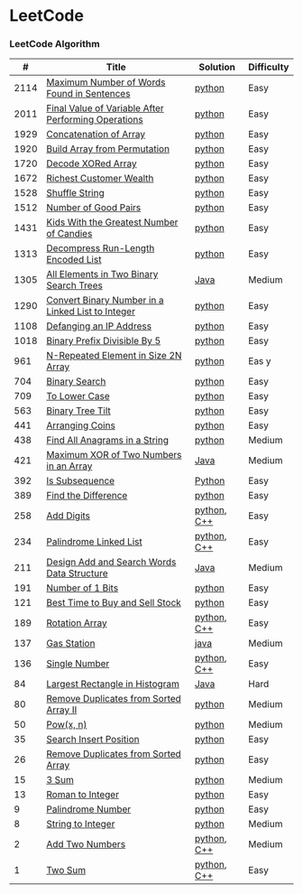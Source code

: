 LeetCode
========

### LeetCode Algorithm

| #     | Title                                                                                                                                     | Solution                                                                                                                                    | Difficulty |
|-------|-------------------------------------------------------------------------------------------------------------------------------------------|---------------------------------------------------------------------------------------------------------------------------------------------|------------|
| 2114  | [Maximum Number of Words Found in Sentences](https://leetcode.com/problems/maximum-number-of-words-found-in-sentences/)                   | [python](Algorithms/python/MaximumNumberofWordsFoundinSentences/MaximumNumberofWordsFoundinSentences.py)                                    | Easy       |
| 2011  | [Final Value of Variable After Performing Operations](https://leetcode.com/problems/final-value-of-variable-after-performing-operations/) | [python](Algorithms/python/FinalValueOfVariableAfterPerformingOperations/FinalValueofVariableAfterPerformingOperations.py)                  | Easy       |
| 1929  | [Concatenation of Array](https://leetcode.com/problems/concatenation-of-array/)                                                           | [python](Algorithms/python/ConcatenationOfArray/ConcatenationOfArray.py)                                                                    | Easy       |
| 1920  | [Build Array from Permutation](https://leetcode.com/problems/build-array-from-permutation/)                                               | [python](Algorithms/python/BuildArrayfromPermutation/BuildArrayfromPermutation.py)                                                          | Easy       |
| 1720  | [Decode XORed Array](https://leetcode.com/problems/decode-xor-ed-array/)                                                                  | [python](Algorithms/python/DecodeXORedArray/DecodeXORedArray.py)                                                                            | Easy       |
| 1672  | [Richest Customer Wealth](https://leetcode.com/problems/richest-customer-wealth)                                                          | [python](Algorithms/python/RichestCustomerWealth/)                                                                                          | Easy       |
| 1528  | [Shuffle String](https://leetcode.com/problems/shuffle-string)                                                                            | [python](Algorithms/python/ShuffleString/ShuffleString.py)                                                                                  | Easy       |
| 1512  | [Number of Good Pairs](https://leetcode.com/problems/number-of-good-pairs)                                                                | [python](Algorithms/python/NumberOfGoodPairs/NumberOfGoodPairs.py)                                                                          | Easy       |
| 1431  | [Kids With the Greatest Number of Candies](https://leetcode.com/problems/kids-with-the-greatest-number-of-candies/)                       | [python](Algorithms/python/KidsWiththeGreatestNumberofCandies/KidsWiththeGreatestNumberofCandies.py)                                        | Easy       |
| 1313  | [Decompress Run-Length Encoded List](https://leetcode.com/problems/decompress-run-length-encoded-list/)                                   | [python](Algorithms/python/DecompressRun-LengthEncodedList/1313-Decompress-Run-Length-Encoded-List.py)                                      | Easy       |
| 1305  | [All Elements in Two Binary Search Trees](https://leetcode.com/problems/all-elements-in-two-binary-search-trees)                          | [Java](Algorithms/Java/AllElementsInTwoBinarySearchTrees/All_Elements_in_Two_Binary_Search_Trees.java)                                      | Medium     |
| 1290  | [Convert Binary Number in a Linked List to Integer](https://leetcode.com/problems/convert-binary-number-in-a-linked-list-to-integer/)     | [python](Algorithms/python/ConvertBinaryNumberinaLinkedListtoInteger/1290.ConvertBinaryNumberinaLinkedListtoInteger.py)                     | Easy       |
| 1108  | [Defanging an IP Address](https://leetcode.com/problems/defanging-an-ip-address)                                                          | [python](Algorithms/python/DefanginganIPAddress/DefangingAnIPAddress.py)                                                                    | Easy       |
| 1018  | [Binary Prefix Divisible By 5](https://leetcode.com/problems/binary-prefix-divisible-by-5/)                                               | [python](Algorithms/python/BinaryPrefixDivisibleBy5/BinaryPrefixDivisibleBy5.py)                                                            | Easy       |
| 961   | [N-Repeated Element in Size 2N Array](https://leetcode.com/problems/n-repeated-element-in-size-2n-array/)                                 | [python](Algorithms/python/N-RepeatedElementInSize2NArray/n-repeated-element-in-size-2N-array.py)                                           | Eas y      |
| 704   | [Binary Search](https://leetcode.com/problems/binary-search/)                                                                             | [python](Algorithms/python/BinarySearch/704-binary-search.py)                                                                               | Easy       |
| 709   | [To Lower Case](https://leetcode.com/problems/to-lower-case)                                                                              | [python](Algorithms/python/ToLowerCase/ToLowerCase.py)                                                                                      | Easy       |
| 563   | [Binary Tree Tilt](https://leetcode.com/problems/binary-tree-tilt)                                                                        | [python](Algorithms/python/BinaryTreeTilt/BinaryTreeTilt.py)                                                                                | Easy       |
| 441   | [Arranging Coins](https://leetcode.com/problems/arranging-coins/)                                                                         | [python](Algorithms/python/ArrangingCoins/441-arranging-coins.py)                                                                           | Easy       |
| 438   | [Find All Anagrams in a String](https://leetcode.com/problems/find-all-anagrams-in-a-string/)                                             | [python](Algorithms/python/FindAllAnagramsinaString/Find-All-Anagrams-in-a-String.py)                                                       | Medium     |
| 421   | [Maximum XOR of Two Numbers in an Array](https://leetcode.com/problems/maximum-xor-of-two-numbers-in-an-array/)                           | [Java](Algorithms/Java/MaximumXOROfTwoNumbersInAnArray/Maximum_XOR_of_Two_Numbers_in_an_Array.java)                                         | Medium     |
| 392   | [Is Subsequence](https://leetcode.com/problems/is-subsequence/)                                                                           | [Python](Algorithms/python/IsSubsequence/392-is-subsequence.py)                                                                             | Easy       |
| 389   | [Find the Difference](https://leetcode.com/problems/find-the-difference/)                                                                 | [python](Algorithms/python/FindTheDifference/389-find-the-difference.py)                                                                    | Easy       |
| 258   | [Add Digits](https://leetcode.com/problems/add-digits/)                                                                                   | [python](Algorithms/python/AddDigits/258-add-digits.py), [C++](Algorithms/C++/AddDigits/258-add-digits.cpp)                                 | Easy       |
| 234   | [Palindrome Linked List](https://leetcode.com/problems/palindrome-linked-list/)                                                           | [python](Algorithms/python/PalindromeLinkedList/PalindromeLinkedList.py), [C++](Algorithms/C++/PalidromeLinkedList/PalidromeLinkedList.cpp) | Easy       |
| 211   | [Design Add and Search Words Data Structure](https://leetcode.com/problems/design-add-and-search-words-data-structure/)                   | [Java](Algorithms/Java/DesignAddAndSearchWordsDataStructure/DesignAddAndSearchWordsDataStructure.java)                                      | Medium     |
| 191   | [Number of 1 Bits](https://leetcode.com/problems/number-of-1-bits/)                                                                       | [python](Algorithms/python/NumberOf1Bits/number-of-1-bits.py)                                                                               | Easy       |
| 121   | [Best Time to Buy and Sell Stock](https://leetcode.com/problems/best-time-to-buy-and-sell-stock/)                                         | [python](Algorithms/python/BestTimeToBuyAndSellStock/BestTimeToBuyAndSellStock.py)                                                          | Easy       |
| 189   | [Rotation Array](https://leetcode.com/problems/rotate-array/)                                                                             | [python](Algorithms/python/RotateArray/RotateArray.py), [C++](Algorithms/C++/RotateArray/RotateArray.cpp)                                   | Easy       |
| 137   | [Gas Station](https://leetcode.com/problems/gas-station/)                                                                                 | [java](Algorithms/Java/GasStation/Gas_Station.java)                                                                                         | Medium     |
| 136   | [Single Number](https://leetcode.com/problems/single-number/)                                                                             | [python](Algorithms/python/SingleNumber/136-single-number.py), [C++](Algorithms/C++/SingleNumber/SingleNumber.cpp)                          | Easy       |
| 84    | [Largest Rectangle in Histogram](https://leetcode.com/problems/largest-rectangle-in-histogram/)                                           | [Java](Algorithms/Java/LargestRectangleInHistogram/LargestRectangleInHistogram.java)                                                        | Hard       |
| 80    | [Remove Duplicates from Sorted Array II](https://leetcode.com/problems/remove-duplicates-from-sorted-array-ii/)                           | [python](Algorithms/python/RemoveDuplicatesfromSortedArrayII/80-Remove-Duplicates-from-Sorted-Array-II.py)                                  | Medium     |
| 50    | [Pow(x, n)](https://leetcode.com/problems/powx-n)                                                                                         | [python](Algorithms/python/Pow(x,n)/pow(x,n).py)                                                                                            | Medium     |
| 35    | [Search Insert Position](https://leetcode.com/problems/search-insert-position/)                                                           | [python](Algorithms/python/SearchInsertPosition/35-search-insert-position.py)                                                               | Easy       |
| 26    | [Remove Duplicates from Sorted Array](https://leetcode.com/problems/remove-duplicates-from-sorted-array/)                                 | [python](Algorithms/python/RemoveDuplicatesfromSortedArray/26-Remove-Duplicates-from-Sorted-Array.py)                                       | Easy       |
| 15    | [3 Sum](https://leetcode.com/problems/3sum/)                                                                                              | [python](Algorithms/python/3Sum/3Sum.py)                                                                                                    | Medium     |
| 13    | [Roman to Integer](https://leetcode.com/problems/roman-to-integer/)                                                                       | [python](Algorithms/python/RomanToInteger/roman2integer.py)                                                                                 | Easy       |
| 9     | [Palindrome Number](https://leetcode.com/problems/palindrome-number)                                                                      | [python](Algorithms/python/PalindromeNumber/PalindromeNumber.py)                                                                            | Easy       |
| 8     | [String to Integer](https://leetcode.com/problems/string-to-integer-atoi/)                                                                | [python](Algorithms/python/StringToInteger(atoi)/StringToInteger(atoi).py)                                                                  | Medium     |
| 2     | [Add Two Numbers](https://leetcode.com/problems/add-two-numbers/)                                                                         | [python](Algorithms/python/AddTwoNumbers/AddTwoNumbers.py), [C++](Algorithms/C++/AddTwoNumbers/add-two-numbers.cpp)                         | Medium     |
| 1     | [Two Sum](https://leetcode.com/problems/two-sum/)                                                                                         | [python](Algorithms/python/TwoSum/Two_Sum.py), [C++](Algorithms/C++/TwoSum/twoSum.cpp)                                                      | Easy       |

 


 
